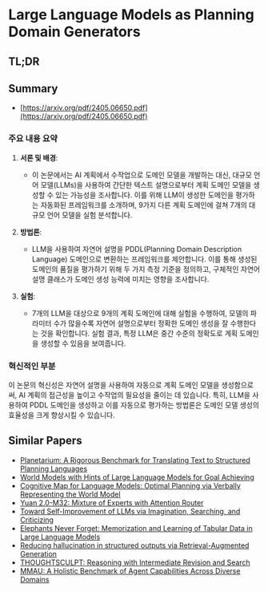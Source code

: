 # Large Language Models as Planning Domain Generators
## TL;DR
## Summary
- [https://arxiv.org/pdf/2405.06650.pdf](https://arxiv.org/pdf/2405.06650.pdf)

### 주요 내용 요약

1. **서론 및 배경**:
   - 이 논문에서는 AI 계획에서 수작업으로 도메인 모델을 개발하는 대신, 대규모 언어 모델(LLMs)을 사용하여 간단한 텍스트 설명으로부터 계획 도메인 모델을 생성할 수 있는 가능성을 조사합니다. 이를 위해 LLM이 생성한 도메인을 평가하는 자동화된 프레임워크를 소개하며, 9가지 다른 계획 도메인에 걸쳐 7개의 대규모 언어 모델을 실험 분석합니다.

2. **방법론**:
   - LLM을 사용하여 자연어 설명을 PDDL(Planning Domain Description Language) 도메인으로 변환하는 프레임워크를 제안합니다. 이를 통해 생성된 도메인의 품질을 평가하기 위해 두 가지 측정 기준을 정의하고, 구체적인 자연어 설명 클래스가 도메인 생성 능력에 미치는 영향을 조사합니다.

3. **실험**:
   - 7개의 LLM을 대상으로 9개의 계획 도메인에 대해 실험을 수행하여, 모델의 파라미터 수가 많을수록 자연어 설명으로부터 정확한 도메인 생성을 잘 수행한다는 것을 확인합니다. 실험 결과, 특정 LLM은 중간 수준의 정확도로 계획 도메인을 생성할 수 있음을 보여줍니다.

### 혁신적인 부분
이 논문의 혁신성은 자연어 설명을 사용하여 자동으로 계획 도메인 모델을 생성함으로써, AI 계획의 접근성을 높이고 수작업의 필요성을 줄이는 데 있습니다. 특히, LLM을 사용하여 PDDL 도메인을 생성하고 이를 자동으로 평가하는 방법론은 도메인 모델 생성의 효율성을 크게 향상시킬 수 있습니다.

## Similar Papers
- [Planetarium: A Rigorous Benchmark for Translating Text to Structured Planning Languages](2407.03321.md)
- [World Models with Hints of Large Language Models for Goal Achieving](2406.07381.md)
- [Cognitive Map for Language Models: Optimal Planning via Verbally Representing the World Model](2406.15275.md)
- [Yuan 2.0-M32: Mixture of Experts with Attention Router](2405.17976.md)
- [Toward Self-Improvement of LLMs via Imagination, Searching, and Criticizing](2404.12253.md)
- [Elephants Never Forget: Memorization and Learning of Tabular Data in Large Language Models](2404.06209.md)
- [Reducing hallucination in structured outputs via Retrieval-Augmented Generation](2404.08189.md)
- [THOUGHTSCULPT: Reasoning with Intermediate Revision and Search](2404.05966.md)
- [MMAU: A Holistic Benchmark of Agent Capabilities Across Diverse Domains](2407.18961.md)
